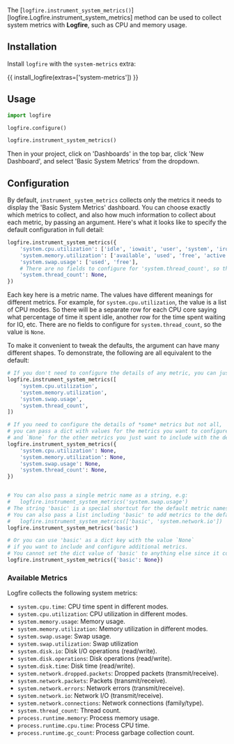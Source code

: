 The [`logfire.instrument_system_metrics()`][logfire.Logfire.instrument_system_metrics] method can be used to collect system metrics with **Logfire**, such as CPU and memory usage.

## Installation

Install `logfire` with the `system-metrics` extra:

{{ install_logfire(extras=['system-metrics']) }}

## Usage

```py
import logfire

logfire.configure()

logfire.instrument_system_metrics()
```

Then in your project, click on 'Dashboards' in the top bar, click 'New Dashboard', and select 'Basic System Metrics' from the dropdown.

## Configuration

By default, `instrument_system_metrics` collects only the metrics it needs to display the 'Basic System Metrics' dashboard. You can choose exactly which metrics to collect, and also how much information to collect about each metric, by passing an argument.
Here's what it looks like to specify the default configuration in full detail:

```py
logfire.instrument_system_metrics({
    'system.cpu.utilization': ['idle', 'iowait', 'user', 'system', 'irq', 'softirq'],
    'system.memory.utilization': ['available', 'used', 'free', 'active', 'inactive', 'buffers', 'cached', 'shared', 'wired', 'slab'],
    'system.swap.usage': ['used', 'free'],
    # There are no fields to configure for 'system.thread_count', so the value is None.
    'system.thread_count': None,
})
```

Each key here is a metric name. The values have different meanings for different metrics. For example, for `system.cpu.utilization`, the value is a list of CPU modes. So there will be a separate row for each CPU core saying what percentage of time it spent idle, another row for the time spent waiting for IO, etc. There are no fields to configure for `system.thread_count`, so the value is `None`.

To make it convenient to tweak the defaults, the argument can have many different shapes. To demonstrate, the following are all equivalent to the default:

```py
# If you don't need to configure the details of any metric, you can just pass a list of metric names.
logfire.instrument_system_metrics([
    'system.cpu.utilization',
    'system.memory.utilization',
    'system.swap.usage',
    'system.thread_count',
])

# If you need to configure the details of *some* metrics but not all,
# you can pass a dict with values for the metrics you want to configure,
# and `None` for the other metrics you just want to include with the default configuration.
logfire.instrument_system_metrics({
    'system.cpu.utilization': None,
    'system.memory.utilization': None,
    'system.swap.usage': None,
    'system.thread_count': None,
})


# You can also pass a single metric name as a string, e.g:
#   logfire.instrument_system_metrics('system.swap.usage')
# The string 'basic' is a special shortcut for the default metric names.
# You can also pass a list including 'basic' to add metrics to the default, e.g:
#   logfire.instrument_system_metrics(['basic', 'system.network.io'])
logfire.instrument_system_metrics('basic')

# Or you can use 'basic' as a dict key with the value `None`
# if you want to include and configure additional metrics.
# You cannot set the dict value of 'basic' to anything else since it contains different metrics.
logfire.instrument_system_metrics({'basic': None})
```



### Available Metrics

Logfire collects the following system metrics:

* `system.cpu.time`: CPU time spent in different modes.
* `system.cpu.utilization`: CPU utilization in different modes.
* `system.memory.usage`: Memory usage.
* `system.memory.utilization`: Memory utilization in different modes.
* `system.swap.usage`: Swap usage.
* `system.swap.utilization`: Swap utilization
* `system.disk.io`: Disk I/O operations (read/write).
* `system.disk.operations`: Disk operations (read/write).
* `system.disk.time`: Disk time (read/write).
* `system.network.dropped.packets`: Dropped packets (transmit/receive).
* `system.network.packets`: Packets (transmit/receive).
* `system.network.errors`: Network errors (transmit/receive).
* `system.network.io`: Network I/O (transmit/receive).
* `system.network.connections`: Network connections (family/type).
* `system.thread_count`: Thread count.
* `process.runtime.memory`: Process memory usage.
* `process.runtime.cpu.time`: Process CPU time.
* `process.runtime.gc_count`: Process garbage collection count.
